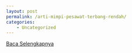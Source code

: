 ```yaml
---
layout: post
permalink: /arti-mimpi-pesawat-terbang-rendah/
categories:
    - Uncategorized
---
```


[Baca Selengkapnya](/09)